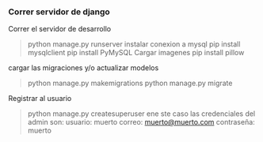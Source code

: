 


### Correr servidor de django

Correr el servidor de desarrollo
>python manage.py runserver
instalar conexion a mysql
>pip install mysqlclient
>pip install PyMySQL
Cargar imagenes
>pip install pillow

cargar las migraciones y/o actualizar modelos
>python manage.py makemigrations
>python manage.py migrate

Registrar al usuario
>python manage.py createsuperuser 
ene ste caso las credenciales del admin son:
usuario: muerto
correo: muerto@muerto.com
contraseña: muerto
